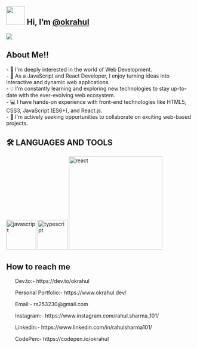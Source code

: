 <h2>  <img src="https://raw.githubusercontent.com/TheDudeThatCode/TheDudeThatCode/master/Assets/Hi.gif" width="50px" />  Hi, I’m <a href="https://www.okrahul.dev/"> @okrahul </a></h2>
 
<img src= "https://readme-typing-svg.herokuapp.com?size=25&color=F7294E&lines=Learner;A+Developer;Open-Source+Enthusiast;JavaScript+Lover" />
<h2>About Me!! </h2>
- 👀 I'm deeply interested in the world of Web Development.<br>
- 🚀 As a JavaScript and React Developer, I enjoy turning ideas into interactive and dynamic web applications.<br>
- 💡 I'm constantly learning and exploring new technologies to stay up-to-date with the ever-evolving web ecosystem.<br>
- 💻 I have hands-on experience with front-end technologies like HTML5, CSS3, JavaScript (ES6+), and React.js.<br>
- 🤝 I'm actively seeking opportunities to collaborate on exciting web-based projects.<br>
 <h2>🛠  LANGUAGES AND TOOLS</h2>
 <img src="https://usercontent.one/wp/www.jennerstrand.se/wp-content/uploads/2023/06/JavaScript-logo.png?media=1697375809" alt="javascript" width="80px" > 
 <img src="https://github.com/okrahul/okrahul/assets/65706766/fd998280-3400-4a07-84a9-24b9096c4096" alt="typescript" width="80px" > 
 <img src="https://github.com/okrahul/okrahul/assets/65706766/ee6909a9-969b-4a3b-acf0-cff27585ef87" alt="react" width="250px" > 
  

<h2> How to reach me </h2>
<ul> Dev.to:- https://dev.to/okrahul  </ul>
<ul> Personal Portfolio:- https://www.okrahul.dev/  </ul>
<ul> Email:- rs253230@gmail.com  </ul>
<ul> Instagram:- https://www.instagram.com/rahul.sharma_101/</ul>
<ul> Linkedin:- https://www.linkedin.com/in/rahulsharma101/ </ul>
<ul> CodePen:- https://codepen.io/okrahul </ul>

